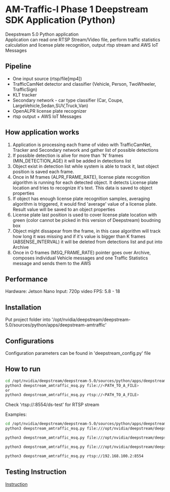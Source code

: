 # AM-Traffic-I Phase 1 Deepstream SDK Application (Python)

Deepstream 5.0 Python application<br>
Application can read one RTSP Stream/Video file, perform traffic statistics calculation and license plate recognition, output rtsp stream and AWS IoT Messages<br>

## Pipeline

- One input source (rtsp/file[mp4])
- TrafficCamNet detector and classifier (Vehicle, Person, TwoWheeler, TrafficSign)
- KLT tracker
- Secondary network - car type classifier (Car, Coupe, LargeVehicle,Sedan,SUV,Truck,Van)
- OpenALPR license plate recognizer
- rtsp output + AWS IoT Messages

## How application works

1. Application is processing each frame of video with TrafficCamNet, Tracker and Secondary network and gather list of possible detections
2. If possible detection is alive for more than 'N' frames (MIN_DETECTION_AGE) it will be added in detections list
3. Object exist in detection list while system is able to track it, last object position is saved each frame.
4. Once in M frames (ALPR_FRAME_RATE), license plate recognition algorithm is running for each detected object. It detects License plate location and tries to recognize it's text. This data is saved to object properties
5. If object has enough license plate recognition samples, averaging algorithm is triggered, it would find 'average' value of a license plate. Result value will be saved to an object properties
6. License plate last position is used to cover license plate location with green (color cannot be picked in this version of Deepstream) boudning box
7. Object might dissapear from the frame, in this case algorithm will track how long it was missing and if it's value is bigger than K frames (ABSENSE_INTERVAL) it will be deleted from detections list and put into Archive
8. Once in O frames (MSQ_FRAME_RATE) pointer goes over Archive, composes individual Vehicle messages and one Traffic Statistics message and sends them to the AWS

## Performance
Hardware: Jetson Nano
Input: 720p video
FPS: 5.8 - 18

## Installation

Put project folder into '/opt/nvidia/deepstream/deepstream-5.0/sources/python/apps/deepstream-amtraffic'

## Configurations

Configuration parameters can be found in 'deepstream_config.py' file

## How to run

```sh
cd /opt/nvidia/deepstream/deepstream-5.0/sources/python/apps/deepstream-amtraffic
python3 deepstream_amtraffic_msq.py file://<PATH_TO_A_FILE>
or 
python3 deepstream_amtraffic_msq.py rtsp://<PATH_TO_A_FILE>
```

Check 'rtsp://<IP>:8554/ds-test' for RTSP stream

Examples:
```sh
cd /opt/nvidia/deepstream/deepstream-5.0/sources/python/apps/deepstream-amtraffic
python3 deepstream_amtraffic_msq.py file:///opt/nvidia/deepstream/deepstream-5.0/samples/streams/StreamRecord_cam2_test3.mp4

python3 deepstream_amtraffic_msq.py file:///opt/nvidia/deepstream/deepstream-5.0/samples/streams/sample_720p.mp4

python3 deepstream_amtraffic_msq.py file:///opt/nvidia/deepstream/deepstream-5.0/samples/streams/18_LPs_1280_Trim.mp4

python3 deepstream_amtraffic_msq.py rtsp://192.168.100.2:8554
```

## Testing Instruction

[Instruction](https://docs.google.com/document/d/1hDoDEHMTkMPDQZCvGM-OgKTn2EXkXXvS0UaDlJ75vEw/edit)

